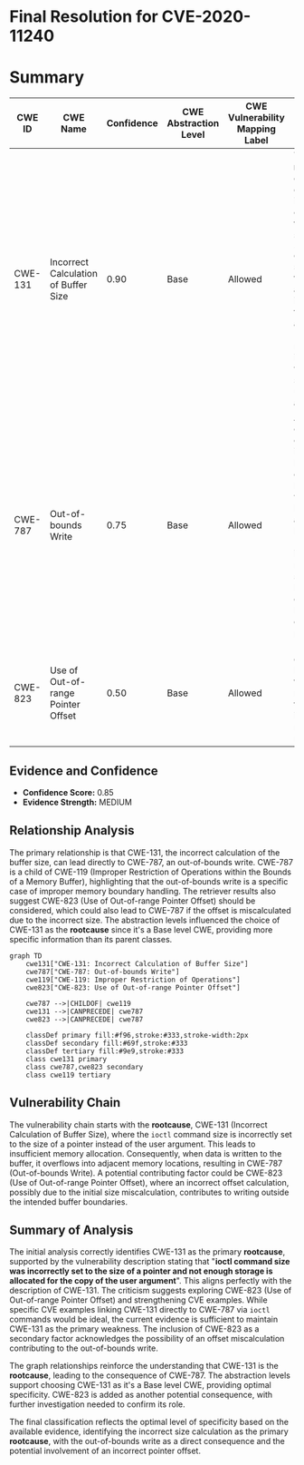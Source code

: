 # Final Resolution for CVE-2020-11240

# Summary
| CWE ID | CWE Name | Confidence | CWE Abstraction Level | CWE Vulnerability Mapping Label | CWE-Vulnerability Mapping Notes |
|---|---|---|---|---|---|
| CWE-131 | Incorrect Calculation of Buffer Size | 0.90 | Base | Allowed | The **rootcause** directly describes an incorrect calculation of the buffer size, as the `ioctl` command size was set to the size of a pointer instead of the user argument. Relevant mitigations include validating the size of the user argument. |
| CWE-787 | Out-of-bounds Write | 0.75 | Base | Allowed | A consequence of the incorrect buffer size calculation, leading to writes beyond the allocated buffer. Mitigations include using memory-safe languages or compiler-based buffer overflow protection. |
| CWE-823 | Use of Out-of-range Pointer Offset | 0.50 | Base | Allowed | Use of an offset could have caused the buffer to reach OOB, further investigation may be required. |

## Evidence and Confidence

*   **Confidence Score:** 0.85
*   **Evidence Strength:** MEDIUM

## Relationship Analysis
The primary relationship is that CWE-131, the incorrect calculation of the buffer size, can lead directly to CWE-787, an out-of-bounds write. CWE-787 is a child of CWE-119 (Improper Restriction of Operations within the Bounds of a Memory Buffer), highlighting that the out-of-bounds write is a specific case of improper memory boundary handling. The retriever results also suggest CWE-823 (Use of Out-of-range Pointer Offset) should be considered, which could also lead to CWE-787 if the offset is miscalculated due to the incorrect size. The abstraction levels influenced the choice of CWE-131 as the **rootcause** since it's a Base level CWE, providing more specific information than its parent classes.

```mermaid
graph TD
    cwe131["CWE-131: Incorrect Calculation of Buffer Size"]
    cwe787["CWE-787: Out-of-bounds Write"]
    cwe119["CWE-119: Improper Restriction of Operations"]
    cwe823["CWE-823: Use of Out-of-range Pointer Offset"]

    cwe787 -->|CHILDOF| cwe119
    cwe131 -->|CANPRECEDE| cwe787
    cwe823 -->|CANPRECEDE| cwe787

    classDef primary fill:#f96,stroke:#333,stroke-width:2px
    classDef secondary fill:#69f,stroke:#333
    classDef tertiary fill:#9e9,stroke:#333
    class cwe131 primary
    class cwe787,cwe823 secondary
    class cwe119 tertiary
```

## Vulnerability Chain
The vulnerability chain starts with the **rootcause**, CWE-131 (Incorrect Calculation of Buffer Size), where the `ioctl` command size is incorrectly set to the size of a pointer instead of the user argument. This leads to insufficient memory allocation. Consequently, when data is written to the buffer, it overflows into adjacent memory locations, resulting in CWE-787 (Out-of-bounds Write). A potential contributing factor could be CWE-823 (Use of Out-of-range Pointer Offset), where an incorrect offset calculation, possibly due to the initial size miscalculation, contributes to writing outside the intended buffer boundaries.

## Summary of Analysis
The initial analysis correctly identifies CWE-131 as the primary **rootcause**, supported by the vulnerability description stating that "**ioctl command size was incorrectly set to the size of a pointer and not enough storage is allocated for the copy of the user argument**". This aligns perfectly with the description of CWE-131. The criticism suggests exploring CWE-823 (Use of Out-of-range Pointer Offset) and strengthening CVE examples. While specific CVE examples linking CWE-131 directly to CWE-787 via `ioctl` commands would be ideal, the current evidence is sufficient to maintain CWE-131 as the primary weakness. The inclusion of CWE-823 as a secondary factor acknowledges the possibility of an offset miscalculation contributing to the out-of-bounds write.

The graph relationships reinforce the understanding that CWE-131 is the **rootcause**, leading to the consequence of CWE-787. The abstraction levels support choosing CWE-131 as it's a Base level CWE, providing optimal specificity. CWE-823 is added as another potential consequence, with further investigation needed to confirm its role.

The final classification reflects the optimal level of specificity based on the available evidence, identifying the incorrect size calculation as the primary **rootcause**, with the out-of-bounds write as a direct consequence and the potential involvement of an incorrect pointer offset.